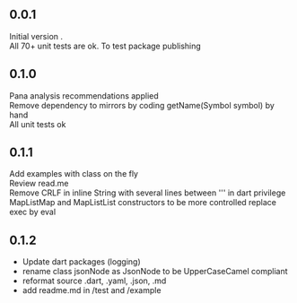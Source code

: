 
## 0.0.1
Initial version .  
All 70+ unit tests are ok.
To test package publishing
## 0.1.0
Pana analysis recommendations applied   
Remove dependency to mirrors by coding getName(Symbol symbol) by hand   
All unit tests ok
## 0.1.1
Add examples with class on the fly  
Review read.me  
Remove CRLF in inline String with several lines between ''' in dart
privilege MapListMap and MapListList constructors to be more controlled
replace exec by eval
## 0.1.2
- Update dart packages (logging)    
- rename class jsonNode as JsonNode to be UpperCaseCamel compliant 
- reformat source .dart, .yaml, .json, .md   
- add readme.md in /test and /example   
